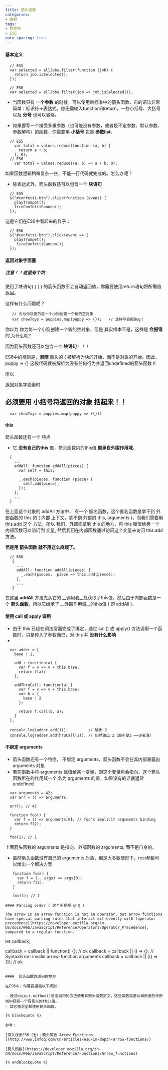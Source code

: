 ```yaml
---
title: 箭头函数
categories:
- 编程
tags:
- 抄抄抄
- ES6
auto_spacing: true
---
```


#### 基本定义
```
  // ES5
  var selected = allJobs.filter(function (job) {
    return job.isSelected();
  });

  // ES6
  var selected = allJobs.filter(job => job.isSelected());
```

- 当函数只有  __一个参数__ 的时候，可以使用新标准中的箭头函数，它的语法非常简单：标识符=>表达式。你无需输入function和return，一些小括号、大括号以及 __分号__ 也可以省略。

<!-- more -->

- 如果要写一个接受多重参数（也可能没有参数，或者是不定参数、默认参数、参数解构）的函数，你需要用 __小括号__  包裹 __参数list__。

```
  // ES5
    var total = values.reduce(function (a, b) {
      return a + b;
    }, 0);
  // ES6
    var total = values.reduce((a, b) => a + b, 0);
```

如果函数逻辑稍微复杂一些，不能一行代码就完成的。怎么办呢？

- 除表达式外，箭头函数还可以包含一个 __块语句__

```
  // ES5
  $("#confetti-btn").click(function (event) {
    playTrumpet();
    fireConfettiCannon();
  });
```
这是它们在ES6中看起来的样子：
```
  // ES6
  $("#confetti-btn").click(event => {
    playTrumpet();
     fireConfettiCannon();
  });
```

#### 返回对象字面量
##### 注意！！这里有个坑

 使用了块语句( { } ) 的箭头函数不会自动返回值，你需要使用return语句将所需值返回。

 这样有什么问题呢？

```
   // 为与你玩耍的每一个小狗创建一个新的空对象
   var chewToys = puppies.map(puppy => {});   // 这样写会报Bug！
```
你以为 你为每一个小狗创建一个新的空对象，但是 其实根本不是，这样是 __会报错__ 的,为什么呢?

因为箭头函数还可以包含一个 __块语句__！！！

ES6中的规则是，__紧随__ 箭头的 { 被解析为块的开始，而不是对象的开始。因此，puppy => {} 这段代码就被解析为没有任何行为并返回undefined的箭头函数 !!

所以

返回对象字面量时

必须要用 小括号将返回的对象 括起来！！
--

```
  var chewToys = puppies.map(puppy => ({}))
```

#### this

箭头函数还有一个 特点

- 它 __没有自己的this__ 值，箭头函数内的this值 __继承自外围作用域__。

```
  {
    ...
    addAll: function addAll(pieces) {
      var self = this;

      _.each(pieces, function (piece) {
        self.add(piece);
      });
    },
    ...
  }
```
在上面这个对象的 addAll 方法中， 有一个 匿名函数，这个匿名函数是拿不到 外部函数的 this 的 ( 内部 上下文，拿不到 外部的 this, arguments )，而我们需要用 this.add 这个 方法，所以 我们，外部能拿到 this 的地方，将 this 赋值给另一个 内部函数可以访问到 变量, 然后我们在内部函数通过访问这个变量来访问 this.add 方法。

__但是用 箭头函数 就不用这么麻烦了。__

```
  // ES6
   {
     ...
     addAll: function addAll(pieces) {
       _.each(pieces,  piece => this.add(piece));
     },
     ...
   }
```

在这里 __addAll__ 方法先从它的 __调用者__处获取了this值，然后由于内部函数是一个 __箭头函数__，所以它继承了 __外围作用域__的this值 ( 即 addAll )。

#### 使用 call 或 apply 调用

- 由于 this 已经在词法层面完成了绑定，通过 call() 或 apply() 方法调用一个函数时，只是传入了参数而已，对 this 并 __没有什么影响__
-
```
  var adder = {
    base : 1,

    add : function(a) {
      var f = v => v + this.base;
      return f(a);
    },

    addThruCall: function(a) {
      var f = v => v + this.base;
      var b = {
        base : 2
      };

      return f.call(b, a);
    }
  };

  console.log(adder.add(1));         // 输出 2
  console.log(adder.addThruCall(1)); // 仍然输出 2（而不是3 ——译者注）
```

#### 不绑定 arguments
- 箭头函数还有一个特性， 不绑定 arguments，箭头函数不会在其内部暴露出  arguments 对象
- 若在函数中将 arguments 赋值给某一变量，则这个变量将会指向，这个箭头函数所在的作用域一个 名为 arguments 的值，如果没有的话就返货 undefined

```
  var arguments = 42;
  var arr = () => arguments;

  arr(); // 42

  function foo() {
    var f = () => arguments[0]; // foo's implicit arguments binding
    return f(2);
  }

  foo(1); // 1
```

上面箭头函数的 arguments 是指向，外部函数的 arguments, 而不是自身的。

- 虽然箭头函数没有自己的 arguments 对象，但是大多数情形下，rest参数可以给出一个解决方案

  ```
  function foo() {
    var f = (...args) => args[0];
    return f(2);
  }

  foo(1); // 2
```
#### Parsing order ( 这个不理解 @ @ )

The arrow in an arrow function is not an operator, but arrow functions have special parsing rules that interact differently with (operator precedence)[https://developer.mozilla.org/en-US/docs/Web/JavaScript/Reference/Operators/Operator_Precedence], compared to a regular function.

```
  let callback;

  callback = callback || function() {}; // ok
  callback = callback || () => {}; // SyntaxError: invalid arrow-function arguments
  callback = callback || (() => {});    // ok
```

####  箭头函数的运用的地方

在ES6中，你需要遵循以下规则：

- 通过object.method()语法调用的方法使用非箭头函数定义，这些函数需要从调用者的作用域中获取一个有意义的this值。
- 其它情况全都使用箭头函数。

{% blockquote %}

参考：

[深入浅出ES6（七）：箭头函数 Arrow Functions
](http://www.infoq.com/cn/articles/es6-in-depth-arrow-functions/)

[箭头函数](https://developer.mozilla.org/zh-CN/docs/Web/JavaScript/Reference/Functions/Arrow_functions)

{% endblockquote %}
